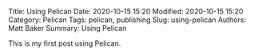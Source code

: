 Title: Using Pelican
Date: 2020-10-15 15:20
Modified: 2020-10-15 15:20
Category: Pelican
Tags: pelican, publishing
Slug: using-pelican
Authors: Matt Baker
Summary: Using Pelican

This is my first post using Pelican.